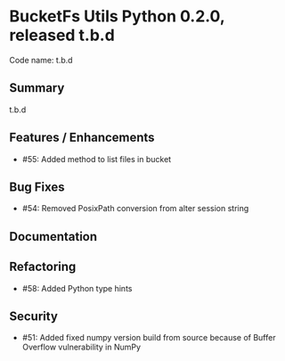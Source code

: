 # BucketFs Utils Python 0.2.0, released t.b.d
Code name: t.b.d

## Summary
 t.b.d

## Features / Enhancements

  - #55: Added method to list files in bucket 

## Bug Fixes

  - #54: Removed PosixPath conversion from alter session string

## Documentation

## Refactoring

 - #58: Added Python type hints

## Security

 - #51: Added fixed numpy version build from source because of Buffer Overflow vulnerability in NumPy
 
